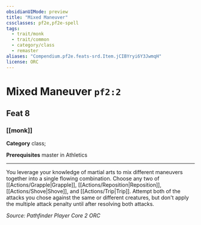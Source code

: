 ```yaml
---
obsidianUIMode: preview
title: "Mixed Maneuver"
cssclasses: pf2e,pf2e-spell
tags:
  - trait/monk
  - trait/common
  - category/class
  - remaster
aliases: "Compendium.pf2e.feats-srd.Item.jCIBYryi6Y3JwmqH"
license: ORC
---
```

# Mixed Maneuver `pf2:2`
## Feat 8
### [[monk]]

**Category** class; 



**Prerequisites** master in Athletics
* * *
You leverage your knowledge of martial arts to mix different maneuvers together into a single flowing combination. Choose any two of [[Actions/Grapple|Grapple]], [[Actions/Reposition|Reposition]], [[Actions/Shove|Shove]], and [[Actions/Trip|Trip]]. Attempt both of the attacks you chose against the same or different creatures, but don't apply the multiple attack penalty until after resolving both attacks.

*Source: Pathfinder Player Core 2*
*ORC*